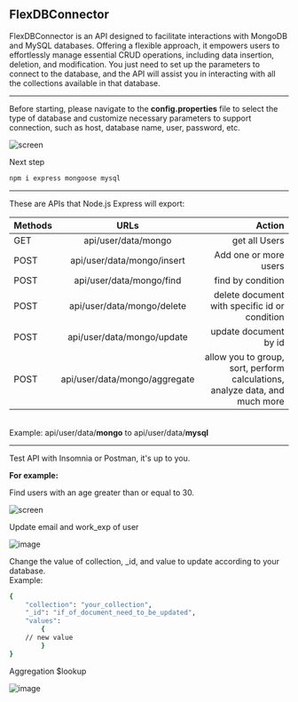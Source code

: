 ## FlexDBConnector

FlexDBConnector is an API designed to facilitate interactions with MongoDB and MySQL databases. Offering a flexible approach, it empowers users to effortlessly manage essential CRUD operations, including data insertion, deletion, and modification. You just need to set up the parameters to connect to the database, and the API will assist you in interacting with all the collections available in that database.

<hr>

Before starting, please navigate to the <b>config.properties</b> file to select the type of database and customize necessary parameters to support connection, such as host, database name, user, password, etc.

![screen](https://github.com/ttruongg/FlexDBConnector/assets/106587727/982ad278-04e3-4469-bd25-9b68a5ad1d66)

Next step

```bash
npm i express mongoose mysql

```

<hr>
These are APIs that Node.js Express will export:

| Methods |  URLs  | Action |
|:-----|:--------:|------:|
| GET   | api/user/data/mongo | get all Users |
| POST   | api/user/data/mongo/insert | Add one or more users |
| POST   | api/user/data/mongo/find | find by condition |
| POST   | api/user/data/mongo/delete | delete document with specific id or condition|
| POST   | api/user/data/mongo/update | update document by id |
| POST   | api/user/data/mongo/aggregate | allow you to group, sort, perform calculations, analyze data, and much more |


<br>
Example: api/user/data/<b>mongo</b> to api/user/data/<b>mysql</b>

<hr>

Test API with Insomnia or Postman, it's up to you.

<b> For example: </b>

Find users with an age greater than or equal to 30.

![screen](https://github.com/ttruongg/FlexDBConnector/assets/106587727/13b266f1-9f66-4765-a22f-e10c99523a89)


Update email and work_exp of user 

![image](https://github.com/ttruongg/FlexDBConnector/assets/106587727/d35002c7-c93a-4aa7-b180-03f3edafeebe)

Change the value of collection, _id, and value to update according to your database. <br>
Example: <br>

```bash
{
    "collection": "your_collection",   
    "_id": "if_of_document_need_to_be_updated",
    "values": 
        {
	// new value 
        }
}
```

Aggregation $lookup 

![image](https://github.com/ttruongg/FlexDBConnector/assets/106587727/ddc2bffb-9d92-4d22-9c29-7a4492b5a49f)



